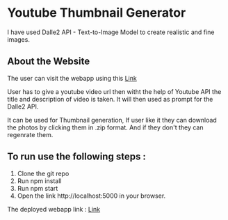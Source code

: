 # Youtube Thumbnail Generator

I have used Dalle2 API - Text-to-Image Model to create realistic and fine images.

## About the Website

The user can visit the webapp using this [Link](https://yt-thumbnail-production.up.railway.app/)

User has to give a youtube video url then witht the help of Youtube API the title and description of video is taken. It will then used as prompt for the Dalle2 API.

It can be used for Thumbnail generation, If user like it they can download the photos by clicking them in .zip format. And if they don't they can regenrate them.

## To run use the following steps : 
1. Clone the git repo
2. Run npm install
3. Run npm start
4. Open the link http://localhost:5000 in your browser.

The deployed webapp link : [Link](https://yt-thumbnail-production.up.railway.app/)
